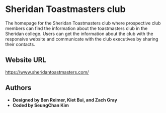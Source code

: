 # Sheridan Toastmasters club
The homepage for the Sheridan Toastmasters club where prospective club members can find the information about the toastmasters club in the Sheridan college.
Users can get the information about the club with the responsive website and communicate with the club executives by sharing their contacts.

## Website URL
https://www.sheridantoastmasters.com/

## Authors

* **Designed by Ben Reimer, Kiet Bui, and Zach Gray**
* **Coded by SeungChan Kim**
